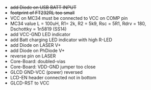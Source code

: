 - ~~add Diode on USB BATT INPUT~~
- ~~footprint of FT232RL too small~~
- VCC on MC34 must be connected to VCC on COMP pin
- MC34 value L = 100uH, R1= 2k, R2 = 5k9, Rsc = 5R1, Rdrv = 180, Dschottky = 1n5819 (SS14)
- add VCC-GND LED indicator
- add Batt charging LED indicator with high R-LED
- add Diode on LASER V+
- add Diode on PhDiode V+
- reverse pin on LASER
- Core-Board: doubled-vias
- Core-Board: VDD-GND jumper too close
- GLCD GND-VCC (power) reversed
- LCD-EN header connected not in bottom
- GLCD-RST to VCC

